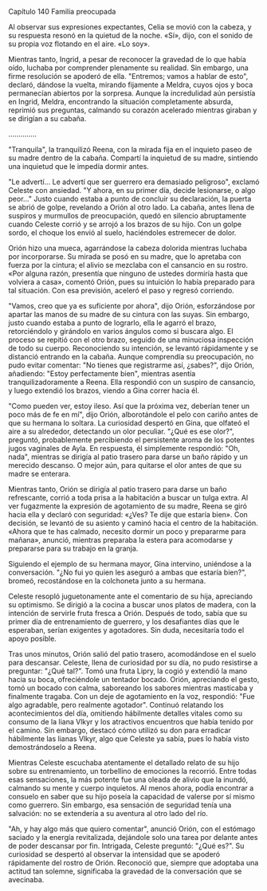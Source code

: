 
Capítulo 140 Familia preocupada

Al observar sus expresiones expectantes, Celia se movió con la cabeza, y su respuesta resonó en la quietud de la noche. «Sí», dijo, con el sonido de su propia voz flotando en el aire. «Lo soy».

Mientras tanto, Ingrid, a pesar de reconocer la gravedad de lo que había oído, luchaba por comprender plenamente su realidad. Sin embargo, una firme resolución se apoderó de ella. "Entremos; vamos a hablar de esto", declaró, dándose la vuelta, mirando fijamente a Meldra, cuyos ojos y boca permanecían abiertos por la sorpresa. Aunque la incredulidad aún persistía en Ingrid, Meldra, encontrando la situación completamente absurda, reprimió sus preguntas, calmando su corazón acelerado mientras giraban y se dirigían a su cabaña.

…...........

"Tranquila", la tranquilizó Reena, con la mirada fija en el inquieto paseo de su madre dentro de la cabaña. Compartí la inquietud de su madre, sintiendo una inquietud que le impedía dormir antes.

"Le advertí... Le advertí que ser guerrero era demasiado peligroso", exclamó Celeste con ansiedad. "Y ahora, en su primer día, decide lesionarse, o algo peor..." Justo cuando estaba a punto de concluir su declaración, la puerta se abrió de golpe, revelando a Orión al otro lado. La cabaña, antes llena de suspiros y murmullos de preocupación, quedó en silencio abruptamente cuando Celeste corrió y se arrojó a los brazos de su hijo. Con un golpe sordo, el choque los envió al suelo, haciéndoles estremecer de dolor.

Orión hizo una mueca, agarrándose la cabeza dolorida mientras luchaba por incorporarse. Su mirada se posó en su madre, que lo apretaba con fuerza por la cintura; el alivio se mezclaba con el cansancio en su rostro. «Por alguna razón, presentía que ninguno de ustedes dormiría hasta que volviera a casa», comentó Orión, pues su intuición lo había preparado para tal situación. Con esa previsión, aceleró el paso y regresó corriendo.

"Vamos, creo que ya es suficiente por ahora", dijo Orión, esforzándose por apartar las manos de su madre de su cintura con las suyas. Sin embargo, justo cuando estaba a punto de lograrlo, ella le agarró el brazo, retorciéndolo y girándolo en varios ángulos como si buscara algo. El proceso se repitió con el otro brazo, seguido de una minuciosa inspección de todo su cuerpo. Reconociendo su intención, se levantó rápidamente y se distanció entrando en la cabaña. Aunque comprendía su preocupación, no pudo evitar comentar: "No tienes que registrarme así, ¿sabes?", dijo Orión, añadiendo: "Estoy perfectamente bien", mientras asentía tranquilizadoramente a Reena. Ella respondió con un suspiro de cansancio, y luego extendió los brazos, viendo a Gina correr hacia él.

"Como pueden ver, estoy ileso. Así que la próxima vez, deberían tener un poco más de fe en mí", dijo Orión, alborotándole el pelo con cariño antes de que su hermana lo soltara. La curiosidad despertó en Gina, que olfateó el aire a su alrededor, detectando un olor peculiar. "¿Qué es ese olor?", preguntó, probablemente percibiendo el persistente aroma de los potentes jugos vaginales de Ayla. En respuesta, él simplemente respondió: "Oh, nada", mientras se dirigía al patio trasero para darse un baño rápido y un merecido descanso. O mejor aún, para quitarse el olor antes de que su madre se enterara.

Mientras tanto, Orión se dirigía al patio trasero para darse un baño refrescante, corrió a toda prisa a la habitación a buscar un tulga extra. Al ver fugazmente la expresión de agotamiento de su madre, Reena se giró hacia ella y declaró con seguridad: «¿Ves? Te dije que estaría bien». Con decisión, se levantó de su asiento y caminó hacia el centro de la habitación. «Ahora que te has calmado, necesito dormir un poco y prepararme para mañana», anunció, mientras preparaba la estera para acomodarse y prepararse para su trabajo en la granja.

Siguiendo el ejemplo de su hermana mayor, Gina intervino, uniéndose a la conversación. "¿No fui yo quien les aseguró a ambas que estaría bien?", bromeó, recostándose en la colchoneta junto a su hermana.

Celeste resopló juguetonamente ante el comentario de su hija, apreciando su optimismo. Se dirigió a la cocina a buscar unos platos de madera, con la intención de servirle fruta fresca a Orión. Después de todo, sabía que su primer día de entrenamiento de guerrero, y los desafiantes días que le esperaban, serían exigentes y agotadores. Sin duda, necesitaría todo el apoyo posible.

Tras unos minutos, Orión salió del patio trasero, acomodándose en el suelo para descansar. Celeste, llena de curiosidad por su día, no pudo resistirse a preguntar: "¿Qué tal?". Tomó una fruta Lipry, la cogió y extendió la mano hacia su boca, ofreciéndole un tentador bocado. Orión, apreciando el gesto, tomó un bocado con calma, saboreando los sabores mientras masticaba y finalmente tragaba. Con un deje de agotamiento en la voz, respondió: "Fue algo agradable, pero realmente agotador". Continuó relatando los acontecimientos del día, omitiendo hábilmente detalles vitales como su consumo de la liana Vlkyr y los atractivos encuentros que había tenido por el camino. Sin embargo, destacó cómo utilizó su don para erradicar hábilmente las lianas Vlkyr, algo que Celeste ya sabía, pues lo había visto demostrándoselo a Reena.

Mientras Celeste escuchaba atentamente el detallado relato de su hijo sobre su entrenamiento, un torbellino de emociones la recorrió. Entre todas esas sensaciones, la más potente fue una oleada de alivio que la inundó, calmando su mente y cuerpo inquietos. Al menos ahora, podía encontrar a consuelo en saber que su hijo poseía la capacidad de valerse por sí mismo como guerrero. Sin embargo, esa sensación de seguridad tenía una salvación: no se extendería a su aventura al otro lado del río.

"Ah, y hay algo más que quiero comentar", anunció Orión, con el estómago saciado y la energía revitalizada, dejándole solo una tarea por delante antes de poder descansar por fin. Intrigada, Celeste preguntó: "¿Qué es?". Su curiosidad se despertó al observar la intensidad que se apoderó rápidamente del rostro de Orión. Reconoció que, siempre que adoptaba una actitud tan solemne, significaba la gravedad de la conversación que se avecinaba.